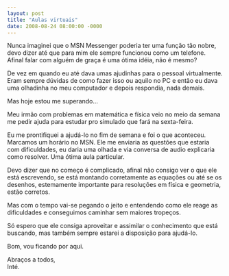 ```yaml
---
layout: post
title: "Aulas virtuais"
date: 2008-08-24 08:00:00 -0000
---
```

  
Nunca imaginei que o MSN Messenger poderia ter uma função tão nobre, devo dizer até que para mim ele sempre funcionou como um telefone. Afinal falar com alguém de graça é uma ótima idéia, não é mesmo?

De vez em quando eu até dava umas ajudinhas para o pessoal virtualmente. Eram sempre dúvidas de como fazer isso ou aquilo no PC e então eu dava uma olhadinha no meu computador e depois respondia, nada demais.

Mas hoje estou me superando...

Meu irmão com problemas em matemática e física veio no meio da semana me pedir ajuda para estudar pro simulado que fará na sexta-feira.

Eu me prontifiquei a ajudá-lo no fim de semana e foi o que aconteceu. Marcamos um horário no MSN. Ele me enviaria as questões que estaria com dificuldades, eu daria uma olhada e via conversa de audio explicaria como resolver. Uma ótima aula particular.

Devo dizer que no começo é complicado, afinal não consigo ver o que ele está escrevendo, se está montando corretamente as equações ou até se os desenhos, estemamente importante para resoluções em física e geometria, estão corretos.

Mas com o tempo vai-se pegando o jeito e entendendo como ele reage as dificuldades e conseguimos caminhar sem maiores tropeços.

Só espero que ele consiga aproveitar e assimilar o conhecimento que está buscando, mas também sempre estarei a disposição para ajudá-lo.

Bom, vou ficando por aqui.

Abraços a todos,  
Inté.